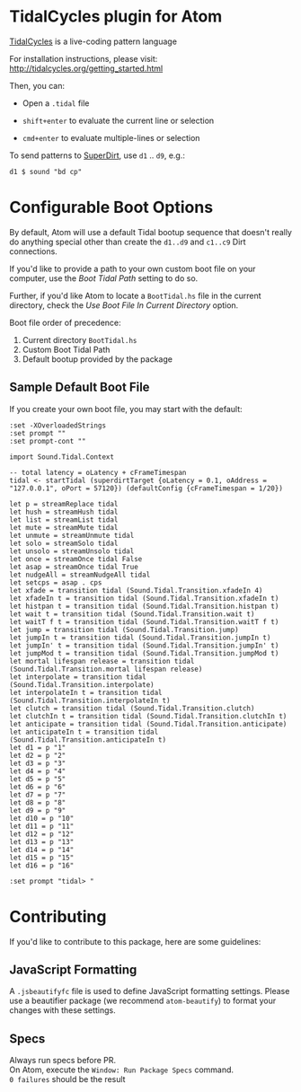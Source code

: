 # TidalCycles plugin for Atom

[TidalCycles](https://tidalcycles.org) is a live-coding pattern language

For installation instructions, please visit:
  http://tidalcycles.org/getting_started.html

Then, you can:
  * Open a `.tidal` file

  * `shift+enter` to evaluate the current line or selection

  * `cmd+enter` to evaluate multiple-lines or selection

To send patterns to [SuperDirt](https://github.com/musikinformatik/SuperDirt), use `d1` .. `d9`, e.g.:

````
d1 $ sound "bd cp"
````

# Configurable Boot Options

By default, Atom will use a default Tidal bootup sequence that doesn't really do
anything special other than create the `d1..d9` and `c1..c9` Dirt connections.

If you'd like to provide a path to your own custom boot file on your computer, use
the *Boot Tidal Path* setting to do so.

Further, if you'd like Atom to locate a `BootTidal.hs` file in the current directory,
check the *Use Boot File In Current Directory* option.

Boot file order of precedence:

1. Current directory `BootTidal.hs`
2. Custom Boot Tidal Path
3. Default bootup provided by the package

## Sample Default Boot File

If you create your own boot file, you may start with the default:

```
:set -XOverloadedStrings
:set prompt ""
:set prompt-cont ""

import Sound.Tidal.Context

-- total latency = oLatency + cFrameTimespan
tidal <- startTidal (superdirtTarget {oLatency = 0.1, oAddress = "127.0.0.1", oPort = 57120}) (defaultConfig {cFrameTimespan = 1/20})

let p = streamReplace tidal
let hush = streamHush tidal
let list = streamList tidal
let mute = streamMute tidal
let unmute = streamUnmute tidal
let solo = streamSolo tidal
let unsolo = streamUnsolo tidal
let once = streamOnce tidal False
let asap = streamOnce tidal True
let nudgeAll = streamNudgeAll tidal
let setcps = asap . cps
let xfade = transition tidal (Sound.Tidal.Transition.xfadeIn 4)
let xfadeIn t = transition tidal (Sound.Tidal.Transition.xfadeIn t)
let histpan t = transition tidal (Sound.Tidal.Transition.histpan t)
let wait t = transition tidal (Sound.Tidal.Transition.wait t)
let waitT f t = transition tidal (Sound.Tidal.Transition.waitT f t)
let jump = transition tidal (Sound.Tidal.Transition.jump)
let jumpIn t = transition tidal (Sound.Tidal.Transition.jumpIn t)
let jumpIn' t = transition tidal (Sound.Tidal.Transition.jumpIn' t)
let jumpMod t = transition tidal (Sound.Tidal.Transition.jumpMod t)
let mortal lifespan release = transition tidal (Sound.Tidal.Transition.mortal lifespan release)
let interpolate = transition tidal (Sound.Tidal.Transition.interpolate)
let interpolateIn t = transition tidal (Sound.Tidal.Transition.interpolateIn t)
let clutch = transition tidal (Sound.Tidal.Transition.clutch)
let clutchIn t = transition tidal (Sound.Tidal.Transition.clutchIn t)
let anticipate = transition tidal (Sound.Tidal.Transition.anticipate)
let anticipateIn t = transition tidal (Sound.Tidal.Transition.anticipateIn t)
let d1 = p "1"
let d2 = p "2"
let d3 = p "3"
let d4 = p "4"
let d5 = p "5"
let d6 = p "6"
let d7 = p "7"
let d8 = p "8"
let d9 = p "9"
let d10 = p "10"
let d11 = p "11"
let d12 = p "12"
let d13 = p "13"
let d14 = p "14"
let d15 = p "15"
let d16 = p "16"

:set prompt "tidal> "
```

# Contributing

If you'd like to contribute to this package, here are some guidelines:

## JavaScript Formatting

A `.jsbeautifyfc` file is used to define JavaScript formatting settings. Please use
a beautifier package (we recommend `atom-beautify`) to format your changes with
these settings.

## Specs

Always run specs before PR.  
On Atom, execute the `Window: Run Package Specs` command.  
`0 failures` should be the result
